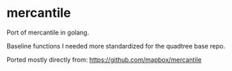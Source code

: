 # mercantile
Port of mercantile in golang.

Baseline functions I needed more standardized for the quadtree base repo.

Ported mostly directly from:
https://github.com/mapbox/mercantile
